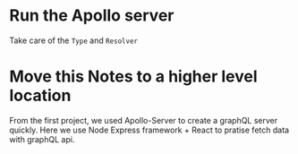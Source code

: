 # Run the Apollo server

Take care of the `Type` and `Resolver`

# Move this Notes to a higher level location

From the first project, we used Apollo-Server to create a graphQL server quickly.
Here we use Node Express framework + React to pratise fetch data with graphQL api.
